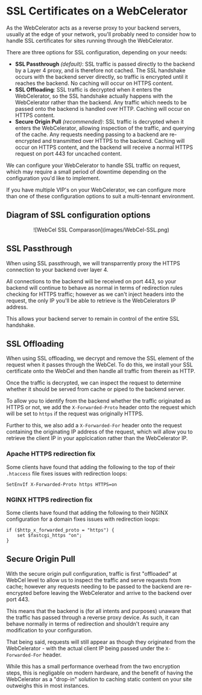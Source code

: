 # SSL Certificates on a WebCelerator

As the WebCelerator acts as a reverse proxy to your backend servers, usually at the edge of your network, you'll probably need to consider how to handle SSL certificates for sites running through the WebCelerator.

There are three options for SSL configuration, depending on your needs:

- **SSL Passthrough** *(default)*: SSL traffic is passed directly to the backend by a Layer 4 proxy, and is therefore not cached. The SSL handshake occurs with the backend server directly, so traffic is encrypted until it reaches the backend. No caching will occur on HTTPS content.
- **SSL Offloading**: SSL traffic is decrypted when it enters the WebCelerator, so the SSL handshake actually happens with the WebCelerator rather than the backend. Any traffic which needs to be passed onto the backend is handled over HTTP. Caching will occur on HTTPS content.
- **Secure Origin Pull** *(recommended)*: SSL traffic is decrypted when it enters the WebCelerator, allowing inspection of the traffic, and querying of the cache. Any requests needing passing to a backend are re-encrypted and transmitted over HTTPS to the backend. Caching will occur on HTTPS content, and the backend will receive a normal HTTPS request on port 443 for uncached content.

We can configure your WebCelerator to handle SSL traffic on request, which may require a small period of downtime depending on the configuration you'd like to implement.

If you have multiple VIP's on your WebCelerator, we can configure more than one of these configuration options to suit a multi-tennant environment.

## Diagram of SSL configuration options

<center>![WebCel SSL Comparason](images/WebCel-SSL.png)</center>

## SSL Passthrough

When using SSL passthrough, we will transparrently proxy the HTTPS connection to your backend over layer 4.

All connections to the backend will be received on port 443, so your backend will continue to behave as normal in terms of redirection rules checking for HTTPS traffic; however as we can't inject headers into the request, the only IP you'll be able to retrieve is the WebCelerators IP address.

This allows your backend server to remain in control of the entire SSL handshake.

## SSL Offloading

When using SSL offloading, we decrypt and remove the SSL element of the request when it passes through the WebCel. To do this, we install your SSL certificate onto the WebCel and then handle all traffic from therein as HTTP.

Once the traffic is decrypted, we can inspect the request to determine whether it should be served from cache or piped to the backend server.

To allow you to identify from the backend whether the traffic originated as HTTPS or not, we add the `X-Forwarded-Proto` header onto the request which will be set to `https` if the request was originally HTTPS.

Further to this, we also add a `X-Forwarded-For` header onto the request containing the originating IP address of the request, which will allow you to retrieve the client IP in your applcication rather than the WebCelerator IP.

### Apache HTTPS redirection fix

Some clients have found that adding the following to the top of their `.htaccess` file fixes issues with redirection loops:

```
SetEnvIf X-Forwarded-Proto https HTTPS=on
```

### NGINX HTTPS redirection fix

Some clients have found that adding the following to their NGINX configuration for a domain fixes issues with redirection loops:

```
if ($http_x_forwarded_proto = "https") {
    set $fastcgi_https "on";
}
```

## Secure Origin Pull

With the secure origin pull configuration, traffic is first "offloaded" at WebCel level to allow us to inspect the traffic and serve requests from cache; however any requests needing to be passed to the backend are re-encrypted before leaving the WebCelerator and arrive to the backend over port 443.

This means that the backend is (for all intents and purposes) unaware that the traffic has passed through a reverse proxy device. As such, it can behave normally in terms of redirection and shouldn't require any modification to your configuration.

That being said, requests will still appear as though they originated from the WebCelerator - with the actual client IP being passed under the `X-Forwarded-For` header.

While this has a small performance overhead from the two encryption steps, this is negligable on modern hardware, and the benefit of having the WebCelerator as a "drop-in" solution to caching static content on your site outweighs this in most instances.
